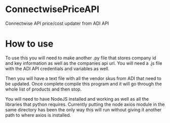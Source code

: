 # ConnectwisePriceAPI
 Connectwise API price/cost updater from ADI API

# How to use
 To use this you will need to make another .py file that stores company id and key information as well as the companies api url.
 You will need a .js file with the ADI API credentials and variables as well. 
 
 Then you will have a text file with all the vendor skus from ADI that need to be updated.
 Once complete compile this program and it will go through the whole list of products and then stop.

You will need to have NodeJS installed and working as well as all the libraries that python requires. Currently putting the node axios module in the same directory has been the only way this will run without giving it another path to where axios is installed. 
